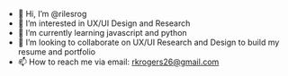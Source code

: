 - 👋 Hi, I’m @rilesrog
- 👀 I’m interested in UX/UI Design and Research
- 🌱 I’m currently learning javascript and python
- 💞️ I’m looking to collaborate on UX/UI Research and Design to build my resume and portfolio
- 📫 How to reach me via email: rkrogers26@gmail.com

<!---
rilesrog/rilesrog is a ✨ special ✨ repository because its `README.md` (this file) appears on your GitHub profile.
You can click the Preview link to take a look at your changes.
--->
